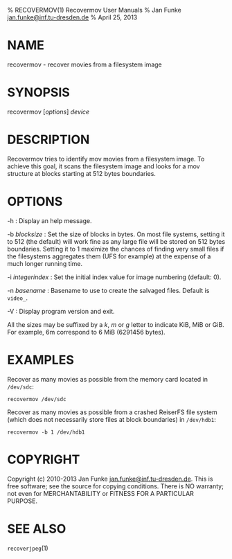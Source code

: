 % RECOVERMOV(1) Recovermov User Manuals
% Jan Funke <jan.funke@inf.tu-dresden.de>
% April 25, 2013

# NAME

recovermov - recover movies from a filesystem image

# SYNOPSIS

recovermov [*options*] *device*

# DESCRIPTION

Recovermov tries to identify mov movies from a filesystem image. To achieve
this goal, it scans the filesystem image and looks for a mov structure at
blocks starting at 512 bytes boundaries.

# OPTIONS

-h
: Display an help message.

-b *blocksize*
: Set the size of blocks in bytes. On most file systems, setting it to
512 (the default) will work fine as any large file will be stored on
512 bytes boundaries. Setting it to 1 maximize the chances of
finding very small files if the filesystems aggregates them (UFS
for example) at the expense of a much longer running time.

-i *integerindex*
: Set the initial index value for image numbering (default: 0).

-n *basename*
: Basename to use to create the salvaged files. Default is `video_`.

-V
: Display program version and exit.

All the sizes may be suffixed by a *k*, *m* or *g* letter to
indicate KiB, MiB or GiB. For example, 6m correspond to 6 MiB (6291456
bytes).

# EXAMPLES

Recover as many movies as possible from the memory card located in
`/dev/sdc`:

    recovermov /dev/sdc

Recover as many movies as possible from a crashed ReiserFS file system
(which does not necessarily store files at block boundaries) in
`/dev/hdb1`:

    recovermov -b 1 /dev/hdb1

# COPYRIGHT

Copyright (c) 2010-2013 Jan Funke <jan.funke@inf.tu-dresden.de>.
This is free software; see the source for copying conditions. There is
NO warranty; not even for MERCHANTABILITY or FITNESS FOR A PARTICULAR
PURPOSE.

# SEE ALSO

`recoverjpeg`(1)
